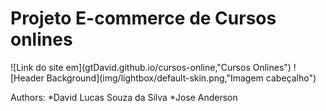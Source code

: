 # Projeto E-commerce de Cursos onlines

![Link do site em](gtDavid.github.io/cursos-online,"Cursos Onlines")
![Header Background](img/lightbox/default-skin.png,"Imagem cabeçalho")

Authors: 
*David Lucas Souza da Silva
*Jose Anderson
